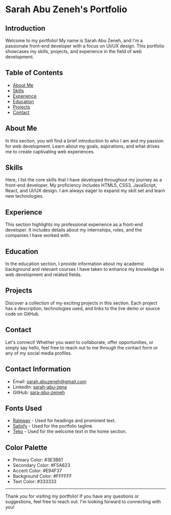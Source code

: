 # Sarah Abu Zeneh's Portfolio

## Introduction

Welcome to my portfolio! My name is Sarah Abu Zeneh, and I'm a passionate front-end developer with a focus on UI/UX design. This portfolio showcases my skills, projects, and experience in the field of web development.

## Table of Contents

- [About Me](#about-me)
- [Skills](#skills)
- [Experience](#experience)
- [Education](#education)
- [Projects](#projects)
- [Contact](#contact)

## About Me

In this section, you will find a brief introduction to who I am and my passion for web development. Learn about my goals, aspirations, and what drives me to create captivating web experiences.

## Skills

Here, I list the core skills that I have developed throughout my journey as a front-end developer. My proficiency includes HTML5, CSS3, JavaScript, React, and UI/UX design. I am always eager to expand my skill set and learn new technologies.

## Experience

This section highlights my professional experience as a front-end developer. It includes details about my internships, roles, and the companies I have worked with.

## Education

In the education section, I provide information about my academic background and relevant courses I have taken to enhance my knowledge in web development and related fields.

## Projects

Discover a collection of my exciting projects in this section. Each project has a description, technologies used, and links to the live demo or source code on GitHub.

## Contact

Let's connect! Whether you want to collaborate, offer opportunities, or simply say hello, feel free to reach out to me through the contact form or any of my social media profiles.

## Contact Information

- Email: sarah.abuzeneh@gmail.com
- LinkedIn: [sarah-abu-zena](https://www.linkedin.com/in/sarah-abu-zena/)
- GitHub: [sara-abu-zeineh](https://github.com/sara-abu-zeineh)

## Fonts Used

- [Raleway](https://fonts.google.com/specimen/Raleway) - Used for headings and prominent text.
- [Satisfy](https://fonts.google.com/specimen/Satisfy) - Used for the portfolio tagline.
- [Teko](https://fonts.google.com/specimen/Teko) - Used for the welcome text in the home section.

## Color Palette

- Primary Color: #3E3B61
- Secondary Color: #F5A623
- Accent Color: #E94F37
- Background Color: #FFFFFF
- Text Color: #333333

---

Thank you for visiting my portfolio! If you have any questions or suggestions, feel free to reach out. I'm looking forward to connecting with you!
